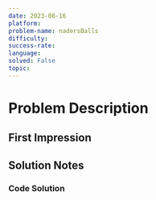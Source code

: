 ```yaml
---
date: 2023-08-16
platform:
problem-name: nadersBalls
difficulty:
success-rate:
language:
solved: False
topic: 
---
```

# Problem Description


## First Impression


## Solution Notes


### Code Solution
